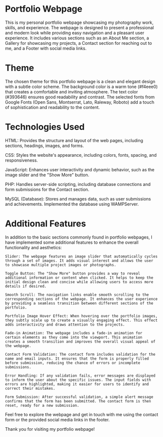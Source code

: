 # Portfolio Webpage

This is my personal portfolio webpage showcasing my photography work, skills, and experience. The webpage is designed to present a professional and modern look while providing easy navigation and a pleasant user experience. It includes various sections such as an About Me section, a Gallery for showcasing my projects, a Contact section for reaching out to me, and a Footer with social media links.

# Theme

The chosen theme for this portfolio webpage is a clean and elegant design with a subtle color scheme. The background color is a warm tone (#f4eee0) that creates a comfortable and inviting atmosphere. The text color (#393646) ensures good readability and contrast. The selected fonts from Google Fonts (Open Sans, Montserrat, Lato, Raleway, Roboto) add a touch of sophistication and readability to the content.

# Technologies Used

HTML: Provides the structure and layout of the web pages, including sections, headings, images, and forms.

CSS: Styles the website's appearance, including colors, fonts, spacing, and responsiveness.

JavaScript: Enhances user interactivity and dynamic behavior, such as the image slider and the "Show More" button.

PHP: Handles server-side scripting, including database connections and form submissions for the Contact section.

MySQL (Database): Stores and manages data, such as user submissions and achievements. Implemented the database using WAMPServer.

# Additional Features

In addition to the basic sections commonly found in portfolio webpages, I have implemented some additional features to enhance the overall functionality and aesthetics:

    Slider: The webpage features an image slider that automatically cycles through a set of images. It adds visual interest and allows the user to showcase multiple project images or photographs.

    Toggle Button: The "Show More" button provides a way to reveal additional information or content when clicked. It helps to keep the initial design clean and concise while allowing users to access more details if desired.

    Smooth Scroll: The navigation links enable smooth scrolling to the corresponding sections of the webpage. It enhances the user experience by providing a seamless transition between different sections of the portfolio.

    Portfolio Image Hover Effect: When hovering over the portfolio images, they subtly scale up to create a visually engaging effect. This effect adds interactivity and draws attention to the projects.

    Fade-in Animation: The webpage includes a fade-in animation for certain elements as they come into the viewport. This animation creates a smooth transition and improves the overall visual appeal of the webpage.

    Contact Form Validation: The contact form includes validation for the name and email inputs. It ensures that the form is properly filled before submission, reducing the chance of errors or incomplete submissions.

    Error Handling: If any validation fails, error messages are displayed to inform the user about the specific issues. The input fields with errors are highlighted, making it easier for users to identify and correct their mistakes.

    Form Submission: After successful validation, a simple alert message confirms that the form has been submitted. The contact form is then reset, ready for a new submission.

Feel free to explore the webpage and get in touch with me using the contact form or the provided social media links in the footer.

Thank you for visiting my portfolio webpage!
